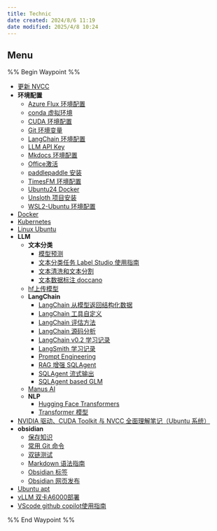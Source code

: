 ```yaml
---
title: Technic
date created: 2024/8/6 11:19
date modified: 2025/4/8 10:24
---
```

## Menu

%% Begin Waypoint %%

- [更新 NVCC](./%E6%9B%B4%E6%96%B0%20NVCC.md)
- **环境配置**
	- [Azure Flux 环境配置](./%E7%8E%AF%E5%A2%83%E9%85%8D%E7%BD%AE/Azure%20Flux%20%E7%8E%AF%E5%A2%83%E9%85%8D%E7%BD%AE.md)
	- [conda 虚拟环境](./%E7%8E%AF%E5%A2%83%E9%85%8D%E7%BD%AE/conda%20%E8%99%9A%E6%8B%9F%E7%8E%AF%E5%A2%83.md)
	- [CUDA 环境配置](./%E7%8E%AF%E5%A2%83%E9%85%8D%E7%BD%AE/CUDA%20%E7%8E%AF%E5%A2%83%E9%85%8D%E7%BD%AE.md)
	- [Git 环境变量](./%E7%8E%AF%E5%A2%83%E9%85%8D%E7%BD%AE/Git%20%E7%8E%AF%E5%A2%83%E5%8F%98%E9%87%8F.md)
	- [LangChain 环境配置](./%E7%8E%AF%E5%A2%83%E9%85%8D%E7%BD%AE/LangChain%20%E7%8E%AF%E5%A2%83%E9%85%8D%E7%BD%AE.md)
	- [LLM API Key](./%E7%8E%AF%E5%A2%83%E9%85%8D%E7%BD%AE/LLM%20API%20Key.md)
	- [Mkdocs 环境配置](./%E7%8E%AF%E5%A2%83%E9%85%8D%E7%BD%AE/Mkdocs%20%E7%8E%AF%E5%A2%83%E9%85%8D%E7%BD%AE.md)
	- [Office激活](./%E7%8E%AF%E5%A2%83%E9%85%8D%E7%BD%AE/Office%E6%BF%80%E6%B4%BB.md)
	- [paddlepaddle 安装](./%E7%8E%AF%E5%A2%83%E9%85%8D%E7%BD%AE/paddlepaddle%20%E5%AE%89%E8%A3%85.md)
	- [TimesFM 环境配置](./%E7%8E%AF%E5%A2%83%E9%85%8D%E7%BD%AE/TimesFM%20%E7%8E%AF%E5%A2%83%E9%85%8D%E7%BD%AE.md)
	- [Ubuntu24 Docker](./%E7%8E%AF%E5%A2%83%E9%85%8D%E7%BD%AE/Ubuntu24%20Docker.md)
	- [Unsloth 项目安装](./%E7%8E%AF%E5%A2%83%E9%85%8D%E7%BD%AE/Unsloth%20%E9%A1%B9%E7%9B%AE%E5%AE%89%E8%A3%85.md)
	- [WSL2-Ubuntu 环境配置](./%E7%8E%AF%E5%A2%83%E9%85%8D%E7%BD%AE/WSL2-Ubuntu%20%E7%8E%AF%E5%A2%83%E9%85%8D%E7%BD%AE.md)
- [Docker](./Docker.md)
- [Kubernetes](./Kubernetes.md)
- [Linux Ubuntu](./Linux%20Ubuntu.md)
- **LLM**
	- **文本分类**
		- [模型预测](./LLM/%E6%96%87%E6%9C%AC%E5%88%86%E7%B1%BB/%E6%A8%A1%E5%9E%8B%E9%A2%84%E6%B5%8B.md)
		- [文本分类任务 Label Studio 使用指南](./LLM/%E6%96%87%E6%9C%AC%E5%88%86%E7%B1%BB/%E6%96%87%E6%9C%AC%E5%88%86%E7%B1%BB%E4%BB%BB%E5%8A%A1%20Label%20Studio%20%E4%BD%BF%E7%94%A8%E6%8C%87%E5%8D%97.md)
		- [文本清洗和文本分割](./LLM/%E6%96%87%E6%9C%AC%E5%88%86%E7%B1%BB/%E6%96%87%E6%9C%AC%E6%B8%85%E6%B4%97%E5%92%8C%E6%96%87%E6%9C%AC%E5%88%86%E5%89%B2.md)
		- [文本数据标注 doccano](./LLM/%E6%96%87%E6%9C%AC%E5%88%86%E7%B1%BB/%E6%96%87%E6%9C%AC%E6%95%B0%E6%8D%AE%E6%A0%87%E6%B3%A8%20doccano.md)
	- [hf上传模型](./LLM/hf%E4%B8%8A%E4%BC%A0%E6%A8%A1%E5%9E%8B.md)
	- **LangChain**
		- [LangChain 从模型返回结构化数据](./LLM/LangChain/LangChain%20%E4%BB%8E%E6%A8%A1%E5%9E%8B%E8%BF%94%E5%9B%9E%E7%BB%93%E6%9E%84%E5%8C%96%E6%95%B0%E6%8D%AE.md)
		- [LangChain 工具自定义](./LLM/LangChain/LangChain%20%E5%B7%A5%E5%85%B7%E8%87%AA%E5%AE%9A%E4%B9%89.md)
		- [LangChain 评估方法](./LLM/LangChain/LangChain%20%E8%AF%84%E4%BC%B0%E6%96%B9%E6%B3%95.md)
		- [LangChain 源码分析](./LLM/LangChain/LangChain%20%E6%BA%90%E7%A0%81%E5%88%86%E6%9E%90.md)
		- [LangChain v0.2 学习记录](./LLM/LangChain/LangChain%20v0.2%20%E5%AD%A6%E4%B9%A0%E8%AE%B0%E5%BD%95.md)
		- [LangSmith 学习记录](./LLM/LangChain/LangSmith%20%E5%AD%A6%E4%B9%A0%E8%AE%B0%E5%BD%95.md)
		- [Prompt Engineering](./LLM/LangChain/Prompt%20Engineering.md)
		- [RAG 增强 SQLAgent](./LLM/LangChain/RAG%20%E5%A2%9E%E5%BC%BA%20SQLAgent.md)
		- [SQLAgent 流式输出](./LLM/LangChain/SQLAgent%20%E6%B5%81%E5%BC%8F%E8%BE%93%E5%87%BA.md)
		- [SQLAgent based GLM](./LLM/LangChain/SQLAgent%20based%20GLM.md)
	- [Manus AI](./LLM/Manus%20AI.md)
	- **NLP**
		- [Hugging Face Transformers](./LLM/NLP/Hugging%20Face%20Transformers.md)
		- [Transformer 模型](./LLM/NLP/Transformer%20%E6%A8%A1%E5%9E%8B.md)
- [NVIDIA 驱动、CUDA Toolkit 与 NVCC 全面理解笔记（Ubuntu 系统）](./NVIDIA%20%E9%A9%B1%E5%8A%A8%E3%80%81CUDA%20Toolkit%20%E4%B8%8E%20NVCC%20%E5%85%A8%E9%9D%A2%E7%90%86%E8%A7%A3%E7%AC%94%E8%AE%B0%EF%BC%88Ubuntu%20%E7%B3%BB%E7%BB%9F%EF%BC%89.md)
- **obsidian**
	- [保存知识](./obsidian/%E4%BF%9D%E5%AD%98%E7%9F%A5%E8%AF%86.md)
	- [常用 Git 命令](./obsidian/%E5%B8%B8%E7%94%A8%20Git%20%E5%91%BD%E4%BB%A4.md)
	- [双链测试](./obsidian/%E5%8F%8C%E9%93%BE%E6%B5%8B%E8%AF%95.md)
	- [Markdown 语法指南](./obsidian/Markdown%20%E8%AF%AD%E6%B3%95%E6%8C%87%E5%8D%97.md)
	- [Obsidian 标签](./obsidian/Obsidian%20%E6%A0%87%E7%AD%BE.md)
	- [Obsidian 网页发布](./obsidian/Obsidian%20%E7%BD%91%E9%A1%B5%E5%8F%91%E5%B8%83.md)
- [Ubuntu apt](./Ubuntu%20apt.md)
- [vLLM 双卡A6000部署](./vLLM%20%E5%8F%8C%E5%8D%A1A6000%E9%83%A8%E7%BD%B2.md)
- [VScode github copilot使用指南](./VScode%20github%20copilot%E4%BD%BF%E7%94%A8%E6%8C%87%E5%8D%97.md)

%% End Waypoint %%